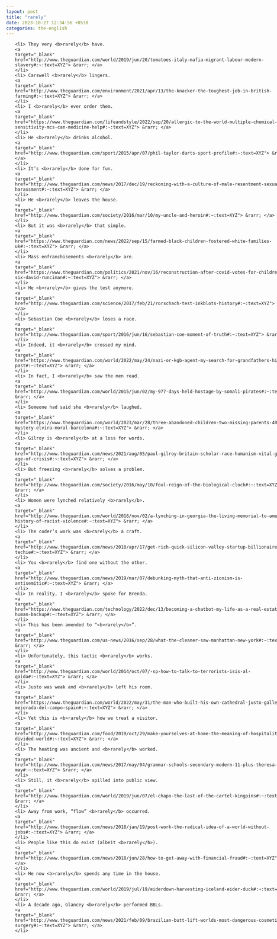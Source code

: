 ```yaml
---
layout: post
title: "rarely"
date: 2023-10-27 12:34:56 +0530
categories: the-english
---
```

<style>
@media only screen and (min-width: 768px) {
    ol {
        width: 768px;
        margin: 0 auto;
    }
  }
ol li {
    font-size: 18px;
    line-height: 1.5;
    padding-bottom: 8px;
}
</style>
<ol>

    <li> They very <b>rarely</b> have.
    <a 
    target="_blank" 
    href="http://www.theguardian.com/world/2019/jun/20/tomatoes-italy-mafia-migrant-labour-modern-slavery#:~:text=XYZ"> &rarr; </a>
    </li>
    <li> Carswell <b>rarely</b> lingers.
    <a 
    target="_blank" 
    href="http://www.theguardian.com/environment/2021/apr/13/the-knacker-the-toughest-job-in-british-farming#:~:text=XYZ"> &rarr; </a>
    </li>
    <li> I <b>rarely</b> ever order them.
    <a 
    target="_blank" 
    href="https://www.theguardian.com/lifeandstyle/2022/sep/20/allergic-to-the-world-multiple-chemical-sensitivity-mcs-can-medicine-help#:~:text=XYZ"> &rarr; </a>
    </li>
    <li> He <b>rarely</b> drinks alcohol.
    <a 
    target="_blank" 
    href="http://www.theguardian.com/sport/2015/apr/07/phil-taylor-darts-sport-profile#:~:text=XYZ"> &rarr; </a>
    </li>
    <li> It’s <b>rarely</b> done for fun.
    <a 
    target="_blank" 
    href="http://www.theguardian.com/news/2017/dec/19/reckoning-with-a-culture-of-male-resentment-sexual-harassment#:~:text=XYZ"> &rarr; </a>
    </li>
    <li> He <b>rarely</b> leaves the house.
    <a 
    target="_blank" 
    href="http://www.theguardian.com/society/2016/mar/10/my-uncle-and-heroin#:~:text=XYZ"> &rarr; </a>
    </li>
    <li> But it was <b>rarely</b> that simple.
    <a 
    target="_blank" 
    href="https://www.theguardian.com/news/2022/sep/15/farmed-black-children-fostered-white-families-uk#:~:text=XYZ"> &rarr; </a>
    </li>
    <li> Mass enfranchisements <b>rarely</b> are.
    <a 
    target="_blank" 
    href="https://www.theguardian.com/politics/2021/nov/16/reconstruction-after-covid-votes-for-children-age-six-david-runciman#:~:text=XYZ"> &rarr; </a>
    </li>
    <li> He <b>rarely</b> gives the test anymore.
    <a 
    target="_blank" 
    href="http://www.theguardian.com/science/2017/feb/21/rorschach-test-inkblots-history#:~:text=XYZ"> &rarr; </a>
    </li>
    <li> Sebastian Coe <b>rarely</b> loses a race.
    <a 
    target="_blank" 
    href="http://www.theguardian.com/sport/2016/jun/16/sebastian-coe-moment-of-truth#:~:text=XYZ"> &rarr; </a>
    </li>
    <li> Indeed, it <b>rarely</b> crossed my mind.
    <a 
    target="_blank" 
    href="https://www.theguardian.com/world/2022/may/24/nazi-or-kgb-agent-my-search-for-grandfathers-hidden-past#:~:text=XYZ"> &rarr; </a>
    </li>
    <li> In fact, I <b>rarely</b> saw the men read.
    <a 
    target="_blank" 
    href="http://www.theguardian.com/world/2015/jun/02/my-977-days-held-hostage-by-somali-pirates#:~:text=XYZ"> &rarr; </a>
    </li>
    <li> Someone had said she <b>rarely</b> laughed.
    <a 
    target="_blank" 
    href="https://www.theguardian.com/world/2023/mar/28/three-abandoned-children-two-missing-parents-40-year-mystery-elvira-moral-barcelona#:~:text=XYZ"> &rarr; </a>
    </li>
    <li> Gilroy is <b>rarely</b> at a loss for words.
    <a 
    target="_blank" 
    href="http://www.theguardian.com/news/2021/aug/05/paul-gilroy-britain-scholar-race-humanism-vital-guide-age-of-crisis#:~:text=XYZ"> &rarr; </a>
    </li>
    <li> But freezing <b>rarely</b> solves a problem.
    <a 
    target="_blank" 
    href="http://www.theguardian.com/society/2016/may/10/foul-reign-of-the-biological-clock#:~:text=XYZ"> &rarr; </a>
    </li>
    <li> Women were lynched relatively <b>rarely</b>.
    <a 
    target="_blank" 
    href="http://www.theguardian.com/world/2016/nov/02/a-lynching-in-georgia-the-living-memorial-to-americas-history-of-racist-violence#:~:text=XYZ"> &rarr; </a>
    </li>
    <li> The coder’s work was <b>rarely</b> a craft.
    <a 
    target="_blank" 
    href="http://www.theguardian.com/news/2018/apr/17/get-rich-quick-silicon-valley-startup-billionaire-techie#:~:text=XYZ"> &rarr; </a>
    </li>
    <li> You <b>rarely</b> find one without the other.
    <a 
    target="_blank" 
    href="http://www.theguardian.com/news/2019/mar/07/debunking-myth-that-anti-zionism-is-antisemitic#:~:text=XYZ"> &rarr; </a>
    </li>
    <li> In reality, I <b>rarely</b> spoke for Brenda.
    <a 
    target="_blank" 
    href="https://www.theguardian.com/technology/2022/dec/13/becoming-a-chatbot-my-life-as-a-real-estate-ais-human-backup#:~:text=XYZ"> &rarr; </a>
    </li>
    <li> This has been amended to “<b>rarely</b>”.
    <a 
    target="_blank" 
    href="http://www.theguardian.com/us-news/2016/sep/28/what-the-cleaner-saw-manhattan-new-york#:~:text=XYZ"> &rarr; </a>
    </li>
    <li> Unfortunately, this tactic <b>rarely</b> works.
    <a 
    target="_blank" 
    href="http://www.theguardian.com/world/2014/oct/07/-sp-how-to-talk-to-terrorists-isis-al-qaida#:~:text=XYZ"> &rarr; </a>
    </li>
    <li> Justo was weak and <b>rarely</b> left his room.
    <a 
    target="_blank" 
    href="https://www.theguardian.com/world/2022/may/31/the-man-who-built-his-own-cathedral-justo-gallego-mejorada-del-campo-spain#:~:text=XYZ"> &rarr; </a>
    </li>
    <li> Yet this is <b>rarely</b> how we treat a visitor.
    <a 
    target="_blank" 
    href="http://www.theguardian.com/food/2019/oct/29/make-yourselves-at-home-the-meaning-of-hospitality-in-a-divided-world#:~:text=XYZ"> &rarr; </a>
    </li>
    <li> The heating was ancient and <b>rarely</b> worked.
    <a 
    target="_blank" 
    href="http://www.theguardian.com/news/2017/may/04/grammar-schools-secondary-modern-11-plus-theresa-may#:~:text=XYZ"> &rarr; </a>
    </li>
    <li> Still, it <b>rarely</b> spilled into public view.
    <a 
    target="_blank" 
    href="http://www.theguardian.com/world/2019/jun/07/el-chapo-the-last-of-the-cartel-kingpins#:~:text=XYZ"> &rarr; </a>
    </li>
    <li> Away from work, “flow” <b>rarely</b> occurred.
    <a 
    target="_blank" 
    href="http://www.theguardian.com/news/2018/jan/19/post-work-the-radical-idea-of-a-world-without-jobs#:~:text=XYZ"> &rarr; </a>
    </li>
    <li> People like this do exist (albeit <b>rarely</b>).
    <a 
    target="_blank" 
    href="http://www.theguardian.com/news/2018/jun/28/how-to-get-away-with-financial-fraud#:~:text=XYZ"> &rarr; </a>
    </li>
    <li> He now <b>rarely</b> spends any time in the house.
    <a 
    target="_blank" 
    href="http://www.theguardian.com/world/2019/jul/19/eiderdown-harvesting-iceland-eider-duck#:~:text=XYZ"> &rarr; </a>
    </li>
    <li> A decade ago, Glancey <b>rarely</b> performed BBLs.
    <a 
    target="_blank" 
    href="http://www.theguardian.com/news/2021/feb/09/brazilian-butt-lift-worlds-most-dangerous-cosmetic-surgery#:~:text=XYZ"> &rarr; </a>
    </li>